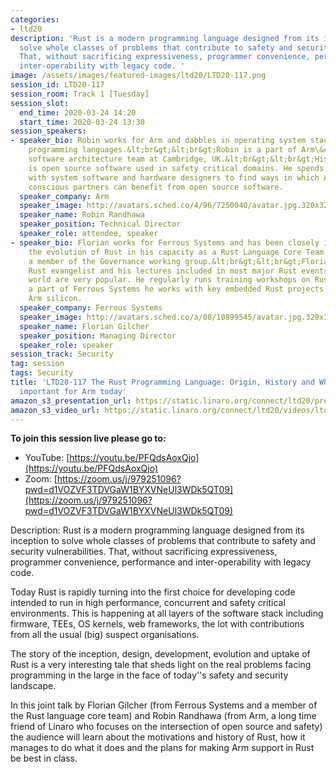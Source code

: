```yaml
---
categories:
- ltd20
description: 'Rust is a modern programming language designed from its inception to
  solve whole classes of problems that contribute to safety and security vulnerabilities.
  That, without sacrificing expressiveness, programmer convenience, performance and
  inter-operability with legacy code. '
image: /assets/images/featured-images/ltd20/LTD20-117.png
session_id: LTD20-117
session_room: Track 1 [Tuesday]
session_slot:
  end_time: 2020-03-24 14:20
  start_time: 2020-03-24 13:30
session_speakers:
- speaker_bio: Robin works for Arm and dabbles in operating system stacks and systems
    programming languages.&lt;br&gt;&lt;br&gt;Robin is a part of Arm\&#39;s system
    software architecture team at Cambridge, UK.&lt;br&gt;&lt;br&gt;His primary focus
    is open source software used in safety critical domains. He spends his time working
    with system software and hardware designers to find ways in which Arm\&#39;s safety
    conscious partners can benefit from open source software.
  speaker_company: Arm
  speaker_image: http://avatars.sched.co/4/96/7250040/avatar.jpg.320x320px.jpg?7c6
  speaker_name: Robin Randhawa
  speaker_position: Technical Director
  speaker_role: attendee, speaker
- speaker_bio: Florian works for Ferrous Systems and has been closely involved with
    the evolution of Rust in his capacity as a Rust Language Core Team Observer and
    a member of the Governance working group.&lt;br&gt;&lt;br&gt;Florian is a noted
    Rust evangelist and his lectures included in most major Rust events around the
    world are very popular. He regularly runs training workshops on Rust.&lt;br&gt;&lt;br&gt;As
    a part of Ferrous Systems he works with key embedded Rust projects running on
    Arm silicon.
  speaker_company: Ferrous Systems
  speaker_image: http://avatars.sched.co/a/08/10899545/avatar.jpg.320x320px.jpg?5ed
  speaker_name: Florian Gilcher
  speaker_position: Managing Director
  speaker_role: speaker
session_track: Security
tag: session
tags: Security
title: 'LTD20-117 The Rust Programming Language: Origin, History and Why it''s so
  important for Arm today'
amazon_s3_presentation_url: https://static.linaro.org/connect/ltd20/presentations/LTD20-117-0.pdf
amazon_s3_video_url: https://static.linaro.org/connect/ltd20/videos/ltd20-117.mp4
---
```


**To join this session live please go to:**

*   YouTube: [https://youtu.be/PFQdsAoxQjo](https://youtu.be/PFQdsAoxQjo)
*   Zoom: [https://zoom.us/j/979251096?pwd=d1VOZVF3TDVGaW1BYXVNeUl3WDk5QT09](https://zoom.us/j/979251096?pwd=d1VOZVF3TDVGaW1BYXVNeUl3WDk5QT09)

Description:
Rust is a modern programming language designed from its inception to solve whole classes of problems that contribute to safety and security vulnerabilities. That, without sacrificing expressiveness, programmer convenience, performance and inter-operability with legacy code.

Today Rust is rapidly turning into the first choice for developing code intended to run in high performance, concurrent and safety critical environments. This is happening at all layers of the software stack including firmware, TEEs, OS kernels, web frameworks, the lot with contributions from all the usual (big) suspect organisations.

The story of the inception, design, development, evolution and uptake of Rust is a very interesting tale that sheds light on the real problems facing programming in the large in the face of today''s safety and security landscape.

In this joint talk by Florian Gilcher (from Ferrous Systems and a member of the Rust language core team) and Robin Randhawa (from Arm, a long time friend of Linaro who focuses on the intersection of open source and safety) the audience will learn about the motivations and history of Rust, how it manages to do what it does and the plans for making Arm support in Rust be best in class.